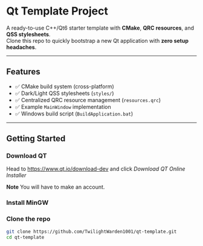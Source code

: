 # Qt Template Project

A ready-to-use C++/Qt6 starter template with **CMake**, **QRC resources**, and **QSS stylesheets**.  
Clone this repo to quickly bootstrap a new Qt application with **zero setup headaches**.

---

## Features

- ✅ CMake build system (cross-platform)
- ✅ Dark/Light QSS stylesheets (`styles/`)
- ✅ Centralized QRC resource management (`resources.qrc`)
- ✅ Example `MainWindow` implementation
- ✅ Windows build script (`BuildApplication.bat`)

---

## Getting Started

### Download QT

Head to https://www.qt.io/download-dev and click _Download QT Online Installer_

**Note** You will have to make an account.

### Install MinGW

### Clone the repo

```bash
git clone https://github.com/TwilightWarden1001/qt-template.git
cd qt-template
```

###
